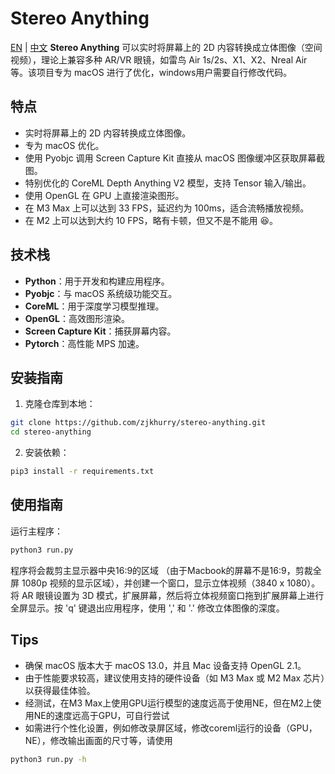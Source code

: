 # Stereo Anything
[EN](../readme.md) | [中文](readme_cn.md)
**Stereo Anything** 可以实时将屏幕上的 2D 内容转换成立体图像（空间视频），理论上兼容多种 AR/VR 眼镜，如雷鸟 Air 1s/2s、X1、X2、Nreal Air 等。该项目专为 macOS 进行了优化，windows用户需要自行修改代码。

## 特点
- 实时将屏幕上的 2D 内容转换成立体图像。
- 专为 macOS 优化。
- 使用 Pyobjc 调用 Screen Capture Kit 直接从 macOS 图像缓冲区获取屏幕截图。
- 特别优化的 CoreML Depth Anything V2 模型，支持 Tensor 输入/输出。
- 使用 OpenGL 在 GPU 上直接渲染图形。
- 在 M3 Max 上可以达到 33 FPS，延迟约为 100ms，适合流畅播放视频。
- 在 M2 上可以达到大约 10 FPS，略有卡顿，但又不是不能用 :satisfied:。

## 技术栈
- **Python**：用于开发和构建应用程序。
- **Pyobjc**：与 macOS 系统级功能交互。
- **CoreML**：用于深度学习模型推理。
- **OpenGL**：高效图形渲染。
- **Screen Capture Kit**：捕获屏幕内容。
- **Pytorch**：高性能 MPS 加速。
  
## 安装指南
1. 克隆仓库到本地：
```bash
git clone https://github.com/zjkhurry/stereo-anything.git
cd stereo-anything
```
2. 安装依赖：
```bash
pip3 install -r requirements.txt
```

## 使用指南
运行主程序：
```bash
python3 run.py
```
程序将会裁剪主显示器中央16:9的区域 （由于Macbook的屏幕不是16:9，剪裁全屏 1080p 视频的显示区域），并创建一个窗口，显示立体视频（3840 x 1080）。将 AR 眼镜设置为 3D 模式，扩展屏幕，然后将立体视频窗口拖到扩展屏幕上进行全屏显示。按 'q' 键退出应用程序，使用 ',' 和 '.' 修改立体图像的深度。

## Tips
- 确保 macOS 版本大于 macOS 13.0，并且 Mac 设备支持 OpenGL 2.1。
- 由于性能要求较高，建议使用支持的硬件设备（如 M3 Max 或 M2 Max 芯片）以获得最佳体验。
- 经测试，在M3 Max上使用GPU运行模型的速度远高于使用NE，但在M2上使用NE的速度远高于GPU，可自行尝试
- 如需进行个性化设置，例如修改录屏区域，修改coreml运行的设备（GPU，NE），修改输出画面的尺寸等，请使用
```bash
python3 run.py -h
```